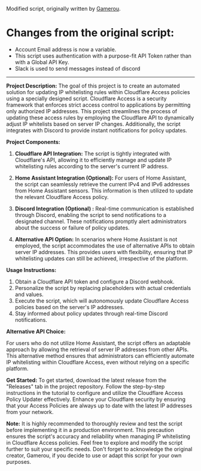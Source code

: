 Modified script, originally written by [Gamerou](https://github.com/Gamerou).

# Changes from the original script:
- Account Email address is now a variable.
- This script uses authentication with a purpose-fit API Token rather than with a Global API Key.
- Slack is used to send messages instead of discord
---
**Project Description:**
The goal of this project is to create an automated solution for updating IP whitelisting rules within Cloudflare Access policies using a specially designed script. Cloudflare Access is a security framework that enforces strict access control to applications by permitting only authorized IP addresses. This project streamlines the process of updating these access rules by employing the Cloudflare API to dynamically adjust IP whitelists based on server IP changes. Additionally, the script integrates with Discord to provide instant notifications for policy updates.

**Project Components:**

1. **Cloudflare API Integration:** The script is tightly integrated with Cloudflare's API, allowing it to efficiently manage and update IP whitelisting rules according to the server's current IP address.

2. **Home Assistant Integration (Optional):** For users of Home Assistant, the script can seamlessly retrieve the current IPv4 and IPv6 addresses from Home Assistant sensors. This information is then utilized to update the relevant Cloudflare Access policy.

3. **Discord Integration (Optional) :** Real-time communication is established through Discord, enabling the script to send notifications to a designated channel. These notifications promptly alert administrators about the success or failure of policy updates.

4. **Alternative API Option:** In scenarios where Home Assistant is not employed, the script accommodates the use of alternative APIs to obtain server IP addresses. This provides users with flexibility, ensuring that IP whitelisting updates can still be achieved, irrespective of the platform.

**Usage Instructions:**

1. Obtain a Cloudflare API token and configure a Discord webhook.
2. Personalize the script by replacing placeholders with actual credentials and values.
3. Execute the script, which will autonomously update Cloudflare Access policies based on the server's IP addresses.
4. Stay informed about policy updates through real-time Discord notifications.

**Alternative API Choice:**

For users who do not utilize Home Assistant, the script offers an adaptable approach by allowing the retrieval of server IP addresses from other APIs. This alternative method ensures that administrators can efficiently automate IP whitelisting within Cloudflare Access, even without relying on a specific platform.

**Get Started:**
To get started, download the latest release from the "Releases" tab in the project repository. Follow the step-by-step instructions in the tutorial to configure and utilize the Cloudflare Access Policy Updater effectively. Enhance your Cloudflare security by ensuring that your Access Policies are always up to date with the latest IP addresses from your network.

**Note:** It is highly recommended to thoroughly review and test the script before implementing it in a production environment. This precaution ensures the script's accuracy and reliability when managing IP whitelisting in Cloudflare Access policies.
Feel free to explore and modify the script further to suit your specific needs. Don't forget to acknowledge the original creator, Gamerou, if you decide to use or adapt this script for your own purposes.
